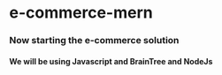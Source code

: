 # e-commerce-mern

### Now starting the e-commerce solution

#### We will be using Javascript and BrainTree and NodeJs